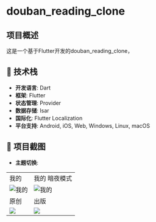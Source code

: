 # douban_reading_clone

## 项目概述

这是一个基于Flutter开发的douban_reading_clone，

## 🚀 技术栈

- **开发语言**: Dart
- **框架**: Flutter
- **状态管理**: Provider
- **数据存储**: Isar
- **国际化**: Flutter Localization
- **平台支持**: Android, iOS, Web, Windows, Linux, macOS

## 📸 项目截图

- **主题切换**:

<table>
    <tr>
    <td>我的</td>
    <td>我的 暗夜模式</td>
  </tr>
  <tr>
    <td><img src="D:\assets\图片\豆瓣\profile.png" alt="我的"></td>
    <td><img src="D:\assets\图片\豆瓣\mine_dark.png" alt="我的"></td>
  </tr>
      <tr>
    <td>原创</td>
    <td>出版</td>
  </tr>
    <tr>
        <td><img src="D:\assets\图片\豆瓣\orgin.png"></td>
        <td><img src="D:\assets\图片\豆瓣\published.png"></td>
    </tr>
</table>